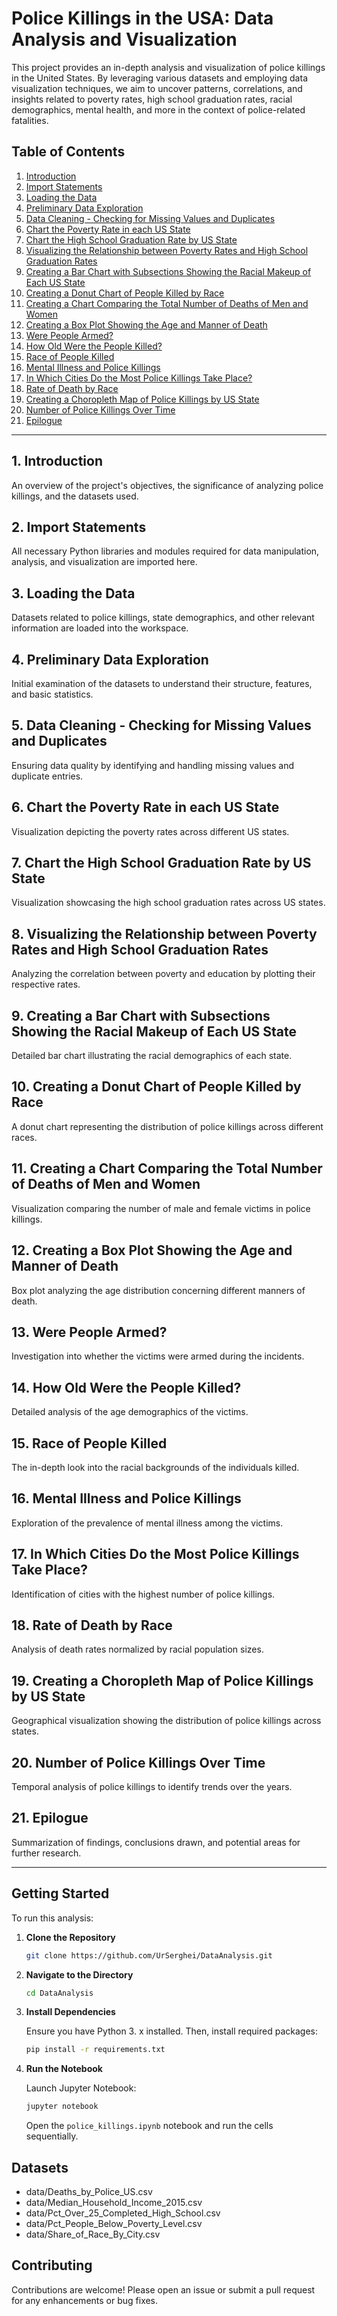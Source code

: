 # Police Killings in the USA: Data Analysis and Visualization

This project provides an in-depth analysis and visualization of police killings in the United States. By leveraging various datasets and employing data visualization techniques, we aim to uncover patterns, correlations, and insights related to poverty rates, high school graduation rates, racial demographics, mental health, and more in the context of police-related fatalities.

## Table of Contents

1. [Introduction](#introduction)
2. [Import Statements](#import-statements)
3. [Loading the Data](#loading-the-data)
4. [Preliminary Data Exploration](#preliminary-data-exploration)
5. [Data Cleaning - Checking for Missing Values and Duplicates](#data-cleaning---checking-for-missing-values-and-duplicates)
6. [Chart the Poverty Rate in each US State](#chart-the-poverty-rate-in-each-us-state)
7. [Chart the High School Graduation Rate by US State](#chart-the-high-school-graduation-rate-by-us-state)
8. [Visualizing the Relationship between Poverty Rates and High School Graduation Rates](#visualizing-the-relationship-between-poverty-rates-and-high-school-graduation-rates)
9. [Creating a Bar Chart with Subsections Showing the Racial Makeup of Each US State](#creating-a-bar-chart-with-subsections-showing-the-racial-makeup-of-each-us-state)
10. [Creating a Donut Chart of People Killed by Race](#creating-a-donut-chart-of-people-killed-by-race)
11. [Creating a Chart Comparing the Total Number of Deaths of Men and Women](#creating-a-chart-comparing-the-total-number-of-deaths-of-men-and-women)
12. [Creating a Box Plot Showing the Age and Manner of Death](#creating-a-box-plot-showing-the-age-and-manner-of-death)
13. [Were People Armed?](#were-people-armed)
14. [How Old Were the People Killed?](#how-old-were-the-people-killed)
15. [Race of People Killed](#race-of-people-killed)
16. [Mental Illness and Police Killings](#mental-illness-and-police-killings)
17. [In Which Cities Do the Most Police Killings Take Place?](#in-which-cities-do-the-most-police-killings-take-place)
18. [Rate of Death by Race](#rate-of-death-by-race)
19. [Creating a Choropleth Map of Police Killings by US State](#creating-a-choropleth-map-of-police-killings-by-us-state)
20. [Number of Police Killings Over Time](#number-of-police-killings-over-time)
21. [Epilogue](#epilogue)

---

## 1. Introduction

An overview of the project's objectives, the significance of analyzing police killings, and the datasets used.

## 2. Import Statements

All necessary Python libraries and modules required for data manipulation, analysis, and visualization are imported here.

## 3. Loading the Data

Datasets related to police killings, state demographics, and other relevant information are loaded into the workspace.

## 4. Preliminary Data Exploration

Initial examination of the datasets to understand their structure, features, and basic statistics.

## 5. Data Cleaning - Checking for Missing Values and Duplicates

Ensuring data quality by identifying and handling missing values and duplicate entries.

## 6. Chart the Poverty Rate in each US State

Visualization depicting the poverty rates across different US states.

## 7. Chart the High School Graduation Rate by US State

Visualization showcasing the high school graduation rates across US states.

## 8. Visualizing the Relationship between Poverty Rates and High School Graduation Rates

Analyzing the correlation between poverty and education by plotting their respective rates.

## 9. Creating a Bar Chart with Subsections Showing the Racial Makeup of Each US State

Detailed bar chart illustrating the racial demographics of each state.

## 10. Creating a Donut Chart of People Killed by Race

A donut chart representing the distribution of police killings across different races.

## 11. Creating a Chart Comparing the Total Number of Deaths of Men and Women

Visualization comparing the number of male and female victims in police killings.

## 12. Creating a Box Plot Showing the Age and Manner of Death

Box plot analyzing the age distribution concerning different manners of death.

## 13. Were People Armed?

Investigation into whether the victims were armed during the incidents.

## 14. How Old Were the People Killed?

Detailed analysis of the age demographics of the victims.

## 15. Race of People Killed

The in-depth look into the racial backgrounds of the individuals killed.

## 16. Mental Illness and Police Killings

Exploration of the prevalence of mental illness among the victims.

## 17. In Which Cities Do the Most Police Killings Take Place?

Identification of cities with the highest number of police killings.

## 18. Rate of Death by Race

Analysis of death rates normalized by racial population sizes.

## 19. Creating a Choropleth Map of Police Killings by US State

Geographical visualization showing the distribution of police killings across states.

## 20. Number of Police Killings Over Time

Temporal analysis of police killings to identify trends over the years.

## 21. Epilogue

Summarization of findings, conclusions drawn, and potential areas for further research.

---

## Getting Started

To run this analysis:

1. **Clone the Repository**

   ```bash
   git clone https://github.com/UrSerghei/DataAnalysis.git
   ```

2. **Navigate to the Directory**

   ```bash
   cd DataAnalysis
   ```

3. **Install Dependencies**

   Ensure you have Python 3. x installed. Then, install required packages:

   ```bash
   pip install -r requirements.txt
   ```

4. **Run the Notebook**

   Launch Jupyter Notebook:

   ```bash
   jupyter notebook
   ```

   Open the `police_killings.ipynb` notebook and run the cells sequentially.

## Datasets

- data/Deaths_by_Police_US.csv
- data/Median_Household_Income_2015.csv
- data/Pct_Over_25_Completed_High_School.csv
- data/Pct_People_Below_Poverty_Level.csv
- data/Share_of_Race_By_City.csv

## Contributing

Contributions are welcome! Please open an issue or submit a pull request for any enhancements or bug fixes.
